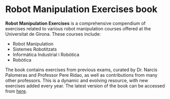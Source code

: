 # Robot Manipulation Exercises book

**Robot Manipulation Exercises** is a comprehensive compendium of exercises related to various robot manipulation courses offered at the Universitat de Girona. These courses include:

* Robot Manipulation
* Sistemes Robotitzats
* Informàtica Industrial i Robòtica
* Robòtica

The book contains exercises from previous exams, curated by Dr. Narcís Palomeras and Professor Pere Ridao, as well as contributions from many other professors.
This is a dynamic and evolving resource, with new exercises added every year. The latest version of the book can be accessed from [here](versions/robot_manipulation_exercises_v2024a.pdf).
